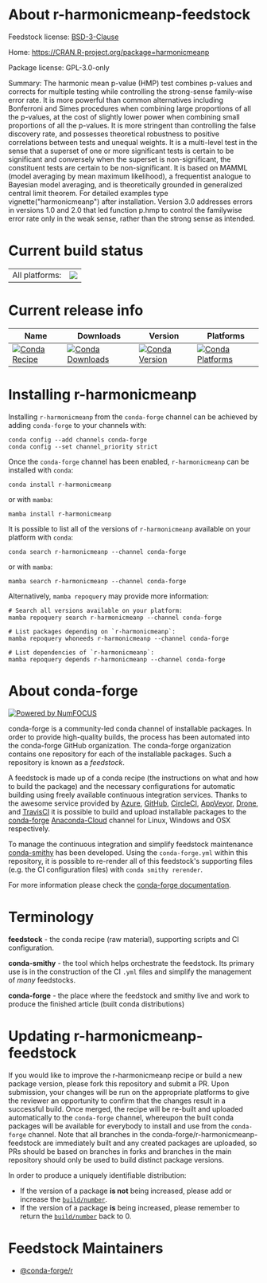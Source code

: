 About r-harmonicmeanp-feedstock
===============================

Feedstock license: [BSD-3-Clause](https://github.com/conda-forge/r-harmonicmeanp-feedstock/blob/main/LICENSE.txt)

Home: https://CRAN.R-project.org/package=harmonicmeanp

Package license: GPL-3.0-only

Summary: The harmonic mean p-value (HMP) test combines p-values and corrects for multiple testing while controlling the strong-sense family-wise error rate. It is more powerful than common alternatives including Bonferroni and Simes procedures when combining large proportions of all the p-values, at the cost of slightly lower power when combining small proportions of all the p-values. It is more stringent than controlling the false discovery rate, and possesses theoretical robustness to positive correlations between tests and unequal weights. It is a multi-level test in the sense that a superset of one or more significant tests is certain to be significant and conversely when the superset is non-significant, the constituent tests are certain to be non-significant. It is based on MAMML (model averaging by mean maximum likelihood), a frequentist analogue to Bayesian model averaging, and is theoretically grounded in generalized central limit theorem. For detailed examples type vignette("harmonicmeanp") after installation. Version 3.0 addresses errors in versions 1.0 and 2.0 that led function p.hmp to control the familywise error rate only in the weak sense, rather than the strong sense as intended.

Current build status
====================


<table><tr><td>All platforms:</td>
    <td>
      <a href="https://dev.azure.com/conda-forge/feedstock-builds/_build/latest?definitionId=11049&branchName=main">
        <img src="https://dev.azure.com/conda-forge/feedstock-builds/_apis/build/status/r-harmonicmeanp-feedstock?branchName=main">
      </a>
    </td>
  </tr>
</table>

Current release info
====================

| Name | Downloads | Version | Platforms |
| --- | --- | --- | --- |
| [![Conda Recipe](https://img.shields.io/badge/recipe-r--harmonicmeanp-green.svg)](https://anaconda.org/conda-forge/r-harmonicmeanp) | [![Conda Downloads](https://img.shields.io/conda/dn/conda-forge/r-harmonicmeanp.svg)](https://anaconda.org/conda-forge/r-harmonicmeanp) | [![Conda Version](https://img.shields.io/conda/vn/conda-forge/r-harmonicmeanp.svg)](https://anaconda.org/conda-forge/r-harmonicmeanp) | [![Conda Platforms](https://img.shields.io/conda/pn/conda-forge/r-harmonicmeanp.svg)](https://anaconda.org/conda-forge/r-harmonicmeanp) |

Installing r-harmonicmeanp
==========================

Installing `r-harmonicmeanp` from the `conda-forge` channel can be achieved by adding `conda-forge` to your channels with:

```
conda config --add channels conda-forge
conda config --set channel_priority strict
```

Once the `conda-forge` channel has been enabled, `r-harmonicmeanp` can be installed with `conda`:

```
conda install r-harmonicmeanp
```

or with `mamba`:

```
mamba install r-harmonicmeanp
```

It is possible to list all of the versions of `r-harmonicmeanp` available on your platform with `conda`:

```
conda search r-harmonicmeanp --channel conda-forge
```

or with `mamba`:

```
mamba search r-harmonicmeanp --channel conda-forge
```

Alternatively, `mamba repoquery` may provide more information:

```
# Search all versions available on your platform:
mamba repoquery search r-harmonicmeanp --channel conda-forge

# List packages depending on `r-harmonicmeanp`:
mamba repoquery whoneeds r-harmonicmeanp --channel conda-forge

# List dependencies of `r-harmonicmeanp`:
mamba repoquery depends r-harmonicmeanp --channel conda-forge
```


About conda-forge
=================

[![Powered by
NumFOCUS](https://img.shields.io/badge/powered%20by-NumFOCUS-orange.svg?style=flat&colorA=E1523D&colorB=007D8A)](https://numfocus.org)

conda-forge is a community-led conda channel of installable packages.
In order to provide high-quality builds, the process has been automated into the
conda-forge GitHub organization. The conda-forge organization contains one repository
for each of the installable packages. Such a repository is known as a *feedstock*.

A feedstock is made up of a conda recipe (the instructions on what and how to build
the package) and the necessary configurations for automatic building using freely
available continuous integration services. Thanks to the awesome service provided by
[Azure](https://azure.microsoft.com/en-us/services/devops/), [GitHub](https://github.com/),
[CircleCI](https://circleci.com/), [AppVeyor](https://www.appveyor.com/),
[Drone](https://cloud.drone.io/welcome), and [TravisCI](https://travis-ci.com/)
it is possible to build and upload installable packages to the
[conda-forge](https://anaconda.org/conda-forge) [Anaconda-Cloud](https://anaconda.org/)
channel for Linux, Windows and OSX respectively.

To manage the continuous integration and simplify feedstock maintenance
[conda-smithy](https://github.com/conda-forge/conda-smithy) has been developed.
Using the ``conda-forge.yml`` within this repository, it is possible to re-render all of
this feedstock's supporting files (e.g. the CI configuration files) with ``conda smithy rerender``.

For more information please check the [conda-forge documentation](https://conda-forge.org/docs/).

Terminology
===========

**feedstock** - the conda recipe (raw material), supporting scripts and CI configuration.

**conda-smithy** - the tool which helps orchestrate the feedstock.
                   Its primary use is in the construction of the CI ``.yml`` files
                   and simplify the management of *many* feedstocks.

**conda-forge** - the place where the feedstock and smithy live and work to
                  produce the finished article (built conda distributions)


Updating r-harmonicmeanp-feedstock
==================================

If you would like to improve the r-harmonicmeanp recipe or build a new
package version, please fork this repository and submit a PR. Upon submission,
your changes will be run on the appropriate platforms to give the reviewer an
opportunity to confirm that the changes result in a successful build. Once
merged, the recipe will be re-built and uploaded automatically to the
`conda-forge` channel, whereupon the built conda packages will be available for
everybody to install and use from the `conda-forge` channel.
Note that all branches in the conda-forge/r-harmonicmeanp-feedstock are
immediately built and any created packages are uploaded, so PRs should be based
on branches in forks and branches in the main repository should only be used to
build distinct package versions.

In order to produce a uniquely identifiable distribution:
 * If the version of a package **is not** being increased, please add or increase
   the [``build/number``](https://docs.conda.io/projects/conda-build/en/latest/resources/define-metadata.html#build-number-and-string).
 * If the version of a package **is** being increased, please remember to return
   the [``build/number``](https://docs.conda.io/projects/conda-build/en/latest/resources/define-metadata.html#build-number-and-string)
   back to 0.

Feedstock Maintainers
=====================

* [@conda-forge/r](https://github.com/conda-forge/r/)

